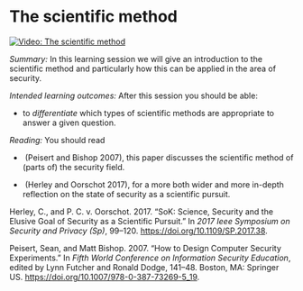 # The scientific method
[![Video: The scientific 
method](https://img.youtube.com/vi/tBzOSxQbWbI/hqdefault.jpg)](https://youtu.be/tBzOSxQbWbI)

*Summary:* In this learning session we will give an introduction to the
scientific method and particularly how this can be applied in the area
of security.

*Intended learning outcomes:* After this session you should be able:

-   to *differentiate* which types of scientific methods are appropriate
    to answer a given question.

*Reading:* You should read

-    (Peisert and Bishop 2007), this paper discusses the scientific
    method of (parts of) the security field.

-    (Herley and Oorschot 2017), for a more both wider and more in-depth
    reflection on the state of security as a scientific pursuit.

Herley, C., and P. C. v. Oorschot. 2017. “SoK: Science, Security and the
Elusive Goal of Security as a Scientific Pursuit.” In *2017 Ieee
Symposium on Security and Privacy (Sp)*, 99–120.
<https://doi.org/10.1109/SP.2017.38>.

Peisert, Sean, and Matt Bishop. 2007. “How to Design Computer Security
Experiments.” In *Fifth World Conference on Information Security
Education*, edited by Lynn Futcher and Ronald Dodge, 141–48. Boston, MA:
Springer US. <https://doi.org/10.1007/978-0-387-73269-5_19>.
